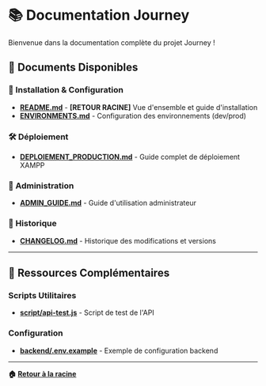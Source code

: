 # 📚 Documentation Journey

Bienvenue dans la documentation complète du projet Journey !

## 📖 Documents Disponibles

### 🚀 Installation & Configuration
- **[README.md](../README.md)** - **[RETOUR RACINE]** Vue d'ensemble et guide d'installation
- **[ENVIRONMENTS.md](ENVIRONMENTS.md)** - Configuration des environnements (dev/prod)

### 🛠️ Déploiement
- **[DEPLOIEMENT_PRODUCTION.md](DEPLOIEMENT_PRODUCTION.md)** - Guide complet de déploiement XAMPP

### 👤 Administration  
- **[ADMIN_GUIDE.md](ADMIN_GUIDE.md)** - Guide d'utilisation administrateur

### 📝 Historique
- **[CHANGELOG.md](CHANGELOG.md)** - Historique des modifications et versions

---

## 🔧 Ressources Complémentaires

### Scripts Utilitaires
- **[script/api-test.js](../scripts/api-test.js)** - Script de test de l'API

### Configuration
- **[backend/.env.example](../backend/.env.example)** - Exemple de configuration backend

---

**🏠 [Retour à la racine](../README.md)**